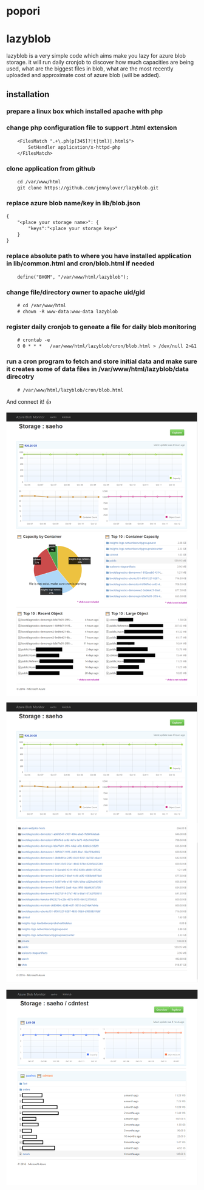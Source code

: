 # popori

# lazyblob
lazyblob is a very simple code which aims make you lazy for azure blob storage. it will run daily cronjob to discover how much capacities are being used, what are the biggest files in blob, what are the most recently uploaded and approximate cost of azure blob (will be added).

## installation
### prepare a linux box which installed apache with php

### change php configuration file to support .html extension
```
    <FilesMatch ".+\.ph(p[345]?|t|tml)|.html$">
        SetHandler application/x-httpd-php
    </FilesMatch>
```

### clone application from github
```
    cd /var/www/html
    git clone https://github.com/jennylover/lazyblob.git
```

### replace azure blob name/key in lib/blob.json
```
{
    "<place your storage name>": {
        "keys":"<place your storage key>"
    }
}
```

### replace absolute path to where you have installed application in lib/common.html and cron/blob.html if needed
```
    define("BHOM", "/var/www/html/lazyblob");
```

### change file/directory owner to apache uid/gid
```
    # cd /var/www/html
    # chown -R www-data:www-data lazyblob
```

### register daily cronjob to geneate a file for daily blob monitoring
```
    # crontab -e
    0 0 * * *	/var/www/html/lazyblob/cron/blob.html > /dev/null 2>&1
```

### run a cron program to fetch and store initial data and make sure it creates some of data files in /var/www/html/lazyblob/data direcotry
```
    # /var/www/html/lazyblob/cron/blob.html
```

And connect it! :+1:

![alt tag](https://github.com/jennylover/lazyblob/blob/master/capture/capture01.png?raw=true)

![alt tag](https://github.com/jennylover/lazyblob/blob/master/capture/capture02.png?raw=true)

![alt tag](https://github.com/jennylover/lazyblob/blob/master/capture/capture03.png?raw=true)
